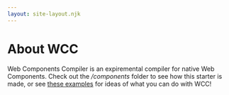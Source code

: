 ```yaml
---
layout: site-layout.njk
---
```


# About WCC

Web Components Compiler is an expiremental compiler for native Web Components.  Check out the _/components_ folder to see how this starter is made, or see [these examples](https://merry-caramel-524e61.netlify.app/examples/) for ideas of what you can do with WCC!